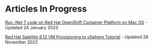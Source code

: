 # Articles In Progress

[Run .Net 7 code on Red Hat OpenShift Container Platform on Mac OS](https://github.com/pslucas0212/dotNet7ForOpenShift) - Updated 24 January 2023

[Red Hat Satellite 6.12 VM Provisioning to vSphere Tutorial](https://github.com/pslucas0212/RedHat-Satellite-6.12-VM-Provisioning-to-vSphere-Tutorial) - Updated 28 November 2022
